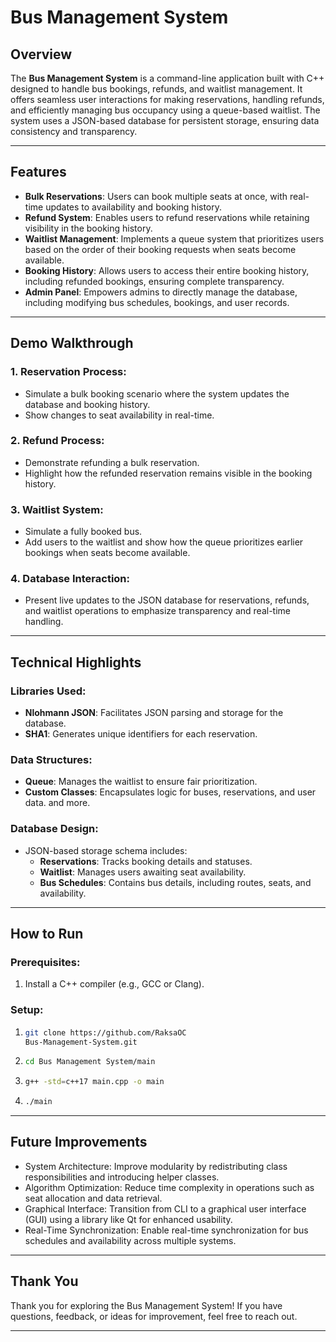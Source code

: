 # Bus Management System

## Overview

The **Bus Management System** is a command-line application built with C++ designed to handle bus bookings, refunds, and waitlist management. It offers seamless user interactions for making reservations, handling refunds, and efficiently managing bus occupancy using a queue-based waitlist. The system uses a JSON-based database for persistent storage, ensuring data consistency and transparency.

---

## Features

- **Bulk Reservations**: Users can book multiple seats at once, with real-time updates to availability and booking history.
- **Refund System**: Enables users to refund reservations while retaining visibility in the booking history.
- **Waitlist Management**: Implements a queue system that prioritizes users based on the order of their booking requests when seats become available.
- **Booking History**: Allows users to access their entire booking history, including refunded bookings, ensuring complete transparency.
- **Admin Panel**: Empowers admins to directly manage the database, including modifying bus schedules, bookings, and user records.

---

## Demo Walkthrough

### 1. Reservation Process:

- Simulate a bulk booking scenario where the system updates the database and booking history.
- Show changes to seat availability in real-time.

### 2. Refund Process:

- Demonstrate refunding a bulk reservation.
- Highlight how the refunded reservation remains visible in the booking history.

### 3. Waitlist System:

- Simulate a fully booked bus.
- Add users to the waitlist and show how the queue prioritizes earlier bookings when seats become available.

### 4. Database Interaction:

- Present live updates to the JSON database for reservations, refunds, and waitlist operations to emphasize transparency and real-time handling.

---

## Technical Highlights

### Libraries Used:

- **Nlohmann JSON**: Facilitates JSON parsing and storage for the database.
- **SHA1**: Generates unique identifiers for each reservation.

### Data Structures:

- **Queue**: Manages the waitlist to ensure fair prioritization.
- **Custom Classes**: Encapsulates logic for buses, reservations, and user data. and more.

### Database Design:

- JSON-based storage schema includes:
  - **Reservations**: Tracks booking details and statuses.
  - **Waitlist**: Manages users awaiting seat availability.
  - **Bus Schedules**: Contains bus details, including routes, seats, and availability.

---

## How to Run

### Prerequisites:

1. Install a C++ compiler (e.g., GCC or Clang).

### Setup:

1. ```bash
   git clone https://github.com/RaksaOC
   Bus-Management-System.git
   ```
2. ```bash
   cd Bus Management System/main
   ```
3. ```bash
   g++ -std=c++17 main.cpp -o main
   ```

4. ```bash
   ./main
   ```

---

## Future Improvements

- System Architecture: Improve modularity by redistributing class responsibilities and introducing helper classes.
- Algorithm Optimization: Reduce time complexity in operations such as seat allocation and data retrieval.
- Graphical Interface: Transition from CLI to a graphical user interface (GUI) using a library like Qt for enhanced usability.
- Real-Time Synchronization: Enable real-time synchronization for bus schedules and availability across multiple systems.

---

## Thank You

Thank you for exploring the Bus Management System! If you have questions, feedback, or ideas for improvement, feel free to reach out.

---
